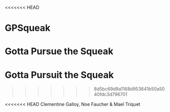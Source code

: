 <<<<<<< HEAD
# GPSqueak
Gotta Pursue the Squeak
=======
# Gotta Pursuit the Squeak
>>>>>>> 8d5bc69d9a1168d953641b50a5040fdc3d796701

<<<<<<< HEAD
Clementine Galloy, Noe Faucher & Mael Triquet

